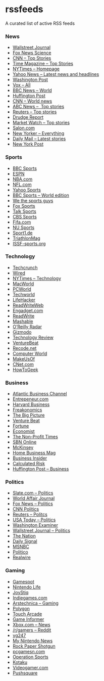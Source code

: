 # rssfeeds
 A curated list of active RSS feeds
 
<h3><strong>News</strong></h3>
<ul>
  <li><a href="http://online.wsj.com/xml/rss/3_7011.xml">Wallstreet Journal</a></li>
  <li><a href="http://feeds.foxnews.com/foxnews/scitech">Fox News Science</a></li>
  <li><a href="http://rss.cnn.com/rss/cnn_topstories.rss">CNN – Top Stories</a></li>
  <li><a href="http://feeds.feedburner.com/time/topstories">Time Magazine – Top Stories</a></li>
  <li><a href="http://rss.nytimes.com/services/xml/rss/nyt/HomePage.xml">NYTimes – Homepage</a></li>
  <li><a href="https://www.yahoo.com/news/rss/topstories">Yahoo News – Latest news and headlines</a></li>
  <li><a href="http://feeds.washingtonpost.com/rss/world">Washington Post</a></li>
  <li><a href="https://www.vox.com/rss/index.xml">Vox – All</a></li>
  <li><a href="http://feeds.bbci.co.uk/news/world/rss.xml">BBC News – World</a></li>
  <li><a href="https://www.huffingtonpost.com/section/front-page/feed">Huffington Post</a></li>
  <li><a href="http://rss.cnn.com/rss/cnn_world.rss">CNN – World news</a></li>
  <li><a href="http://abcnews.go.com/abcnews/topstories">ABC News –  Top stories</a></li>
  <li><a href="http://feeds.reuters.com/reuters/topNews?irpc=69">Reuters – Top stories</a></li>
  <li><a href="http://www.drudgereportfeed.com/rss.xml">Drudge Report</a></li>
  <li><a href="http://www.marketwatch.com/rss/topstories/">Market Watch – Top stories</a></li>
  <li><a href="https://www.salon.com/feed/">Salon.com</a></li>
  <li><a href="http://www.newyorker.com/services/rss/feeds/everything.xml">New Yorker – Everything</a></li>
  <li><a href="http://www.dailymail.co.uk/articles.rss">Daily Mail – Latest stories</a> </li>
  <li><a href="https://nypost.com/feed/">New York Post</a></li>
</ul>
<h3><strong>Sports</strong></h3>
<ul>
  <li><a href="http://www.feeder.co/add-feed?url=http://feeds.bbci.co.uk/sport/rss.xml?edition=int#">BBC Sports</a></li>
  <li><a href="http://www.espn.com/espn/rss/news">ESPN</a></li>
  <li><a href="http://www.nba.com/rss/nba_rss.xml">NBA.com</a></li>
  <li><a href="http://www.nfl.com/rss/rsslanding?searchString=home">NFL.com</a></li>
  <li><a href="https://www.yahoo.com/news/rss/sports">Yahoo Sports</a></li>
  <li><a href="http://newsrss.bbc.co.uk/rss/sportonline_world_edition/front_page/rss.xml">BBC Sports – World edition</a></li>
  <li><a href="https://www.westhesportsguy.com/feeds/posts/default">We the sports guys</a></li>
  <li><a href="https://api.foxsports.com/v1/rss?partnerKey=zBaFxRyGKCfxBagJG9b8pqLyndmvo7UU">Fox Sports</a></li>
  <li><a href="https://talksport.com/rss/sports-news/all/feed">Talk Sports</a></li>
  <li><a href="https://rss.cbssports.com/rss/headlines/">CBS Sports</a></li>
  <li><a href="www.fifa.com/rss/index.xml">Fifa.com</a></li>
  <li><a href="http://nusports.com/rss_feeds.aspx">NU Sports</a></li>
  <li><a href="https://www.sport1.de/news.rss">Sport1.de</a></li>
  <li><a href="https://www.triathlonmag.com.au/rss">TriathlonMag</a></li>
  <li><a href="https://www.issf-sports.org/rss/news.html">ISSF-sports.org</a></li>
</ul>
<h3><strong>Technology</strong></h3>
<ul>
  <li><a href="http://feeds.feedburner.com/Techcrunch">Techcrunch</a></li>
  <li><a href="http://feeds.wired.com/wired/index">Wired</a></li>
  <li><a href="http://feeds.nytimes.com/nyt/rss/Technology">NYTimes – Technology</a></li>
  <li><a href="http://rss.macworld.com/macworld/feeds/main">MacWorld</a></li>
  <li><a href="http://feeds.pcworld.com/pcworld/latestnews">PCWorld</a></li>
  <li><a href="http://www.techworld.com/news/rss">Techworld</a></li>
  <li><a href="https://lifehacker.com/rss">LifeHacker</a></li>
  <li><a href="http://feeds.feedburner.com/readwriteweb">ReadWriteWeb</a></li>
  <li><a href="http://www.engadget.com/rss-full.xml">Engadget.com</a></li>
  <li><a href="http://www.feeder.co/add-feed?url=http://readwrite.com/feed/">ReadWrite</a></li>
  <li><a href="http://feeds.mashable.com/Mashable">Mashable</a></li>
  <li><a href="http://feeds.feedburner.com/oreilly/radar/atom">O&rsquo;Reilly Radar</a></li>
  <li><a href="https://gizmodo.com/rss">Gizmodo</a></li>
  <li><a href="https://www.technologyreview.com/topnews.rss">Technology Review</a></li>
  <li><a href="https://venturebeat.com/2013/09/05/venturebeat-rss/">VentureBeat</a></li>
  <li><a href="http://www.recode.net/rss/index.xml">Recode.net</a></li>
  <li><a href="http://www.computerworld.com/index.rss">Computer World</a></li>
  <li><a href="http://feeds.feedburner.com/Makeuseof">MakeUsOf</a></li>
  <li><a href="http://www.cnet.com/rss/news">CNet.com</a></li>
  <li><a href="http://feeds.howtogeek.com/HowToGeek">HowToGeek</a></li>
</ul>
<h3><strong>Business</strong></h3>
<ul>
  <li><a href="http://feeds.feedburner.com/AtlanticBusinessChannel">Atlantic Business Channel</a></li>
  <li><a href="http://feeder.co/add-feed?url=feeds.feedburner.com/entrepreneur/latest">Entrepeneur.com</a></li>
  <li><a href="http://feeds.harvardbusiness.org/harvardbusiness/">Harvard Business</a></li>
  <li><a href="http://freakonomics.com//feed/">Freakonomics</a></li>
  <li><a href="http://feeds.feedburner.com/TheBigPicture">The Big Picture</a></li>
  <li><a href="http://feeds.feedburner.com/venturebeat/SZYF">Venture Beat</a></li>
  <li><a href="http://fortune.com/feed/">Fortune</a></li>
  <li><a href="http://www.economist.com/rss/the_world_this_week_rss.xml">Economist</a></li>
  <li><a href="http://www.thenonprofittimes.com/feed/">The Non-Profit Times</a></li>
  <li><a href="http://www.sbnonline.com/feed/">SBN Online</a></li>
  <li><a href="https://www.mckinsey.com/insights/rss.aspx">McKinsey</a></li>
  <li><a href="https://homebusinessmag.com/feed/">Home Business Mag</a></li>
  <li><a href="http://feeds2.feedburner.com/businessinsider">Business Insider</a></li>
  <li><a href="http://feeds.feedburner.com/CalculatedRisk">Calculated Risk</a></li>
  <li><a href="https://www.huffingtonpost.com/section/business/feed">Huffington Post – Business</a></li>
</ul>
<h3><strong>Politics</strong></h3>
<ul>
  <li><a href="http://www.slate.com/articles/news_and_politics/politics.teaser.all.10.rss/">Slate.com – Politics</a></li>
  <li><a href="http://www.worldaffairsjournal.org/essay-feed.xml">World Affair Journal</a></li>
  <li><a href="http://feeds.foxnews.com/foxnews/politics">Fox News – Politics</a></li>
  <li><a href="http://rss.cnn.com/rss/cnn_allpolitics.rss">CNN Politics</a></li>
  <li><a href="http://feeds.reuters.com/Reuters/PoliticsNews">Reuters – Politcs</a></li>
  <li><a href="http://rssfeeds.usatoday.com/TP-OnPolitics">USA Today – Politics</a></li>
  <li><a href="http://www.washingtonexaminer.com/rss/politics">Washington Examiner</a></li>
  <li><a href="http://online.wsj.com/xml/rss/3_7087.xml">Wallstreet Journal – Politics</a></li>
  <li><a href="https://www.thenation.com/feed/?post_type=article">The Nation</a></li>
  <li><a href="http://dailysignal.com//feed/">Daily Signal</a></li>
  <li><a href="http://www.msnbc.com/feeds/latest">MSNBC</a></li>
  <li><a href="https://www.politico.com/rss/politics.xml">Politico</a></li>
  <li><a href="https://www.realwire.com/rss/feeds.asp?cat=Politics">Realwire</a></li>
</ul>
<h3><strong>Gaming</strong></h3>
<ul>
  <li><a href="https://www.gamespot.com/feeds/mashup/">Gamespot</a></li>
  <li><a href="http://www.nintendolife.com/feeds/latest">Nintendo Life</a></li>
  <li><a href="http://www.joystiq.com/rss.xml">JoyStiq</a></li>
  <li><a href="http://www.indiegames.com/atom.xml">Indiegames.com</a></li>
  <li><a href="http://feeds.arstechnica.com/arstechnica/gaming/">Arstechnica – Gaming</a></li>
  <li><a href="https://www.polygon.com/rss/index.xml">Polygon</a></li>
  <li><a href="http://toucharcade.com/feed/">Touch Arcade</a></li>
  <li><a href="http://www.gameinformer.com/p/rss.aspx">Game Informer</a></li>
  <li><a href="http://news.xbox.com/feed">Xbox.com – News</a></li>
  <li><a href="https://www.reddit.com/r/gamers/.rss">/r/gamers – Reddit</a></li>
  <li><a href="http://www.vg247.com/feed/">vg247</a></li>
  <li><a href="https://mynintendonews.com/feed">My Nintendo News</a></li>
  <li><a href="https://www.rockpapershotgun.com/feed">Rock Paper Shotgun</a></li>
  <li><a href="https://www.pcgamesn.com/rss">pcgamesn.com</a></li>
  <li><a href="http://www.operationsports.com/rss.xml">Operation Sports</a></li>
  <li><a href="https://kotaku.com/rss">Kotaku</a></li>
  <li><a href="http://feeds.videogamer.com/rss/allupdates.xml">Videogamer.com</a></li>
  <li><a href="http://www.pushsquare.com/feeds/latest">Pushsquare</a></li>
</ul>

